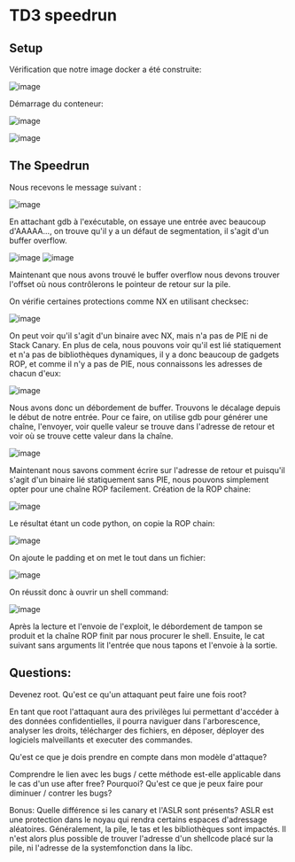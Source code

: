 # TD3 speedrun 
Setup 
--------------
Vérification que notre image docker a été construite:

![image](https://user-images.githubusercontent.com/46088690/152787131-6bf922dd-cf66-44ab-a2bf-e5938bd3dd4d.png)


Démarrage du conteneur:

![image](https://user-images.githubusercontent.com/46088690/152787390-64a23f54-9934-48d9-8076-6388f03a0cb7.png)

![image](https://user-images.githubusercontent.com/46088690/152787617-50ce9075-f69c-4822-8912-18bbf53e4689.png)

The Speedrun
--------------

Nous recevons le message suivant :

![image](https://user-images.githubusercontent.com/46088690/152787779-a7a14521-800e-4bf1-9fa7-0d7e5448cb39.png)

En attachant gdb à l'exécutable, on essaye une entrée avec beaucoup d'AAAAA..., on trouve qu'il y a un défaut de segmentation, il s'agit d'un buffer overflow.

![image](https://user-images.githubusercontent.com/46088690/152689506-fe04445f-715f-4ebd-9d76-cb255170eea3.png)
![image](https://user-images.githubusercontent.com/46088690/152788452-9ea1d5bb-54bf-46a9-aa41-f7d690300e5d.png) 

 Maintenant que nous avons trouvé le buffer overflow nous devons trouver l'offset où nous contrôlerons le pointeur de retour sur la pile. 
 
On vérifie certaines protections comme NX en utilisant checksec:

 ![image](https://user-images.githubusercontent.com/46088690/152689953-ccbdbf46-28de-43a3-9487-8b83b3b3a261.png)
 
 On peut voir qu'il s'agit d'un binaire avec NX, mais n'a pas de PIE ni de Stack Canary. 
 En plus de cela, nous pouvons voir qu'il est lié statiquement et n'a pas de bibliothèques dynamiques, il y a donc beaucoup de gadgets ROP, et comme il n'y a pas de PIE, nous connaissons les adresses de chacun d'eux:

![image](https://user-images.githubusercontent.com/46088690/152691216-7f37266a-5d13-4504-8fb6-f1428f49dfc9.png)

Nous avons donc un débordement de buffer. Trouvons le décalage depuis le début de notre entrée. Pour ce faire, on utilise gdb pour générer une chaîne, l'envoyer, voir quelle valeur se trouve dans l'adresse de retour et voir où se trouve cette valeur dans la chaîne.

![image](https://user-images.githubusercontent.com/46088690/153299630-b0b8f30b-def2-40c9-aa63-9f1afa42d166.png)

Maintenant nous savons comment écrire sur l'adresse de retour et puisqu'il s'agit d'un binaire lié statiquement sans PIE, nous pouvons simplement opter pour une chaîne ROP facilement.
Création de la ROP chaine:

![image](https://user-images.githubusercontent.com/46088690/153300477-7d1ff757-d858-440e-a5a5-e022ad804cd1.png)

Le résultat étant un code python, on copie la ROP chain:

![image](https://user-images.githubusercontent.com/46088690/153300760-9d790ae4-048e-4285-883f-92b67f163737.png)

On ajoute le padding et on met le tout dans un fichier:

![image](https://user-images.githubusercontent.com/46088690/153300315-41e42c9f-aa7b-4649-94aa-6f02fd84aead.png)

On réussit donc à ouvrir un shell command:

![image](https://user-images.githubusercontent.com/46088690/153298255-1e21eadc-316e-4caf-b06c-de1b80c3601c.png)

Après la lecture et l'envoie de l'exploit, le débordement de tampon se produit et la chaîne ROP finit par nous procurer le shell. Ensuite, le cat suivant sans arguments lit l'entrée que nous tapons et l'envoie à la sortie.

Questions:
--------------
Devenez root. Qu'est ce qu'un attaquant peut faire une fois root?

En tant que root l'attaquant aura des privilèges lui permettant d'accéder à des données confidentielles, il pourra naviguer dans l'arborescence, analyser les droits, télécharger des fichiers, en déposer, déployer des logiciels malveillants et executer des commandes.

Qu'est ce que je dois prendre en compte dans mon modèle d'attaque?


Comprendre le lien avec les bugs / cette méthode est-elle applicable dans le cas d'un use after free? Pourquoi?
Qu'est ce que je peux faire pour diminuer / contrer les bugs?

Bonus: Quelle différence si les canary et l'ASLR sont présents?
ASLR est une protection dans le noyau qui rendra certains espaces d'adressage aléatoires. Généralement, la pile, le tas et les bibliothèques sont impactés. Il n'est alors plus possible de trouver l'adresse d'un shellcode placé sur la pile, ni l'adresse de la systemfonction dans la libc.


